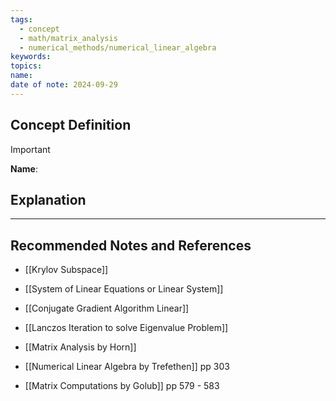 ```yaml
---
tags:
  - concept
  - math/matrix_analysis
  - numerical_methods/numerical_linear_algebra
keywords: 
topics: 
name: 
date of note: 2024-09-29
---
```


## Concept Definition

>[!important]
>**Name**: 



## Explanation





-----------
##  Recommended Notes and References


- [[Krylov Subspace]]
- [[System of Linear Equations or Linear System]]

- [[Conjugate Gradient Algorithm Linear]]
- [[Lanczos Iteration to solve Eigenvalue Problem]]


- [[Matrix Analysis by Horn]]
- [[Numerical Linear Algebra by Trefethen]] pp 303
- [[Matrix Computations by Golub]] pp 579 - 583